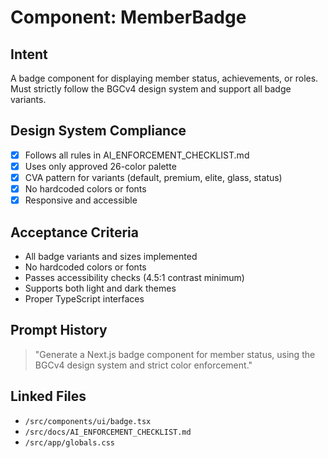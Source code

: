 # Component: MemberBadge

## Intent
A badge component for displaying member status, achievements, or roles. Must strictly follow the BGCv4 design system and support all badge variants.

## Design System Compliance
- [x] Follows all rules in AI_ENFORCEMENT_CHECKLIST.md
- [x] Uses only approved 26-color palette
- [x] CVA pattern for variants (default, premium, elite, glass, status)
- [x] No hardcoded colors or fonts
- [x] Responsive and accessible

## Acceptance Criteria
- All badge variants and sizes implemented
- No hardcoded colors or fonts
- Passes accessibility checks (4.5:1 contrast minimum)
- Supports both light and dark themes
- Proper TypeScript interfaces

## Prompt History
> "Generate a Next.js badge component for member status, using the BGCv4 design system and strict color enforcement."

## Linked Files
- `/src/components/ui/badge.tsx`
- `/src/docs/AI_ENFORCEMENT_CHECKLIST.md`
- `/src/app/globals.css`
